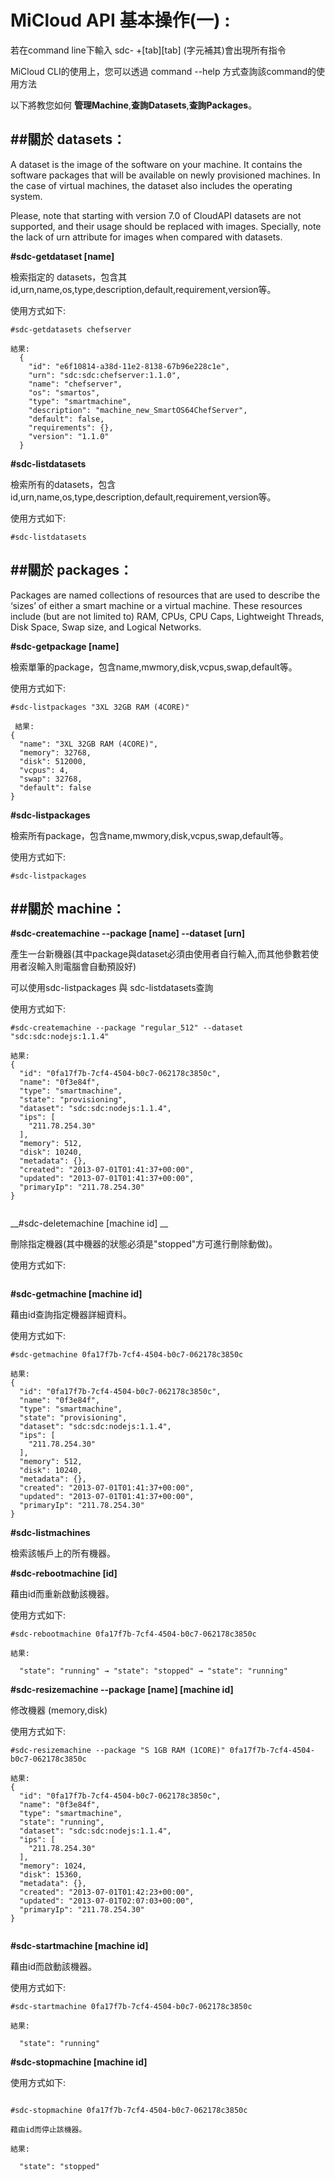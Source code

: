 
MiCloud API 基本操作(一) :
===

若在command line下輸入 sdc- +[tab][tab] (字元補其)會出現所有指令

MiCloud CLI的使用上，您可以透過 command --help 方式查詢該command的使用方法

以下將教您如何 __管理Machine__,__查詢Datasets__,__查詢Packages__。

##關於 datasets：
--------------------------------------------------------------------------------------
A dataset is the image of the software on your machine. 
It contains the software packages that will be available on newly provisioned machines. 
In the case of virtual machines, the dataset also includes the operating system.

Please, note that starting with version 7.0 of CloudAPI datasets are not supported, 
and their usage should be replaced with images. Specially, 
note the lack of urn attribute for images when compared with datasets.

__\#sdc-getdataset [name]__  

檢索指定的 datasets，包含其id,urn,name,os,type,description,default,requirement,version等。

使用方式如下:

```
#sdc-getdatasets chefserver

結果:
  {
    "id": "e6f10814-a38d-11e2-8138-67b96e228c1e",
    "urn": "sdc:sdc:chefserver:1.1.0",
    "name": "chefserver",
    "os": "smartos",
    "type": "smartmachine",
    "description": "machine_new_SmartOS64ChefServer",
    "default": false,
    "requirements": {},
    "version": "1.1.0"
  }
```

__\#sdc-listdatasets__ 

檢索所有的datasets，包含id,urn,name,os,type,description,default,requirement,version等。

使用方式如下:

```
#sdc-listdatasets
```

##關於 packages：
--------------------------------------------------------------------------------------
Packages are named collections of resources that are used to describe the ‘sizes’ of either a smart machine or a virtual machine. 
These resources include (but are not limited to) RAM, CPUs, CPU Caps, Lightweight Threads, Disk Space, Swap size, 
and Logical Networks.


__\#sdc-getpackage [name]__ 

檢索單筆的package，包含name,mwmory,disk,vcpus,swap,default等。

使用方式如下:

```
#sdc-listpackages "3XL 32GB RAM (4CORE)"

 結果:
{
  "name": "3XL 32GB RAM (4CORE)",
  "memory": 32768,
  "disk": 512000,
  "vcpus": 4,
  "swap": 32768,
  "default": false
}
```


__\#sdc-listpackages__ 

檢索所有package，包含name,mwmory,disk,vcpus,swap,default等。

使用方式如下:

```
#sdc-listpackages
```

##關於 machine：
--------------------------------------------------------------------------------------

__\#sdc-createmachine --package [name] --dataset [urn]__ 

產生一台新機器(其中package與dataset必須由使用者自行輸入,而其他參數若使用者沒輸入則電腦會自動預設好)

可以使用sdc-listpackages 與 sdc-listdatasets查詢

使用方式如下:

```
#sdc-createmachine --package "regular_512" --dataset "sdc:sdc:nodejs:1.1.4"

結果:
{
  "id": "0fa17f7b-7cf4-4504-b0c7-062178c3850c",
  "name": "0f3e84f",
  "type": "smartmachine",
  "state": "provisioning",
  "dataset": "sdc:sdc:nodejs:1.1.4",
  "ips": [
    "211.78.254.30"
  ],
  "memory": 512,
  "disk": 10240,
  "metadata": {},
  "created": "2013-07-01T01:41:37+00:00",
  "updated": "2013-07-01T01:41:37+00:00",
  "primaryIp": "211.78.254.30"
}


```
__\#sdc-deletemachine [machine id] __

刪除指定機器(其中機器的狀態必須是"stopped"方可進行刪除動做)。

使用方式如下:

```

```
__\#sdc-getmachine [machine id]__ 

藉由id查詢指定機器詳細資料。

使用方式如下:

```
#sdc-getmachine 0fa17f7b-7cf4-4504-b0c7-062178c3850c

結果:
{
  "id": "0fa17f7b-7cf4-4504-b0c7-062178c3850c",
  "name": "0f3e84f",
  "type": "smartmachine",
  "state": "provisioning",
  "dataset": "sdc:sdc:nodejs:1.1.4",
  "ips": [
    "211.78.254.30"
  ],
  "memory": 512,
  "disk": 10240,
  "metadata": {},
  "created": "2013-07-01T01:41:37+00:00",
  "updated": "2013-07-01T01:41:37+00:00",
  "primaryIp": "211.78.254.30"
}

```
__\#sdc-listmachines__

檢索該帳戶上的所有機器。


__\#sdc-rebootmachine [id]__

藉由id而重新啟動該機器。

使用方式如下:

```
#sdc-rebootmachine 0fa17f7b-7cf4-4504-b0c7-062178c3850c

結果:

  "state": "running" → "state": "stopped" → "state": "running"
```

__\#sdc-resizemachine --package [name] [machine id]__  

修改機器 (memory,disk)

使用方式如下:

```
#sdc-resizemachine --package "S 1GB RAM (1CORE)" 0fa17f7b-7cf4-4504-b0c7-062178c3850c

結果:
{
  "id": "0fa17f7b-7cf4-4504-b0c7-062178c3850c",
  "name": "0f3e84f",
  "type": "smartmachine",
  "state": "running",
  "dataset": "sdc:sdc:nodejs:1.1.4",
  "ips": [
    "211.78.254.30"
  ],
  "memory": 1024,
  "disk": 15360,
  "metadata": {},
  "created": "2013-07-01T01:42:23+00:00",
  "updated": "2013-07-01T02:07:03+00:00",
  "primaryIp": "211.78.254.30"
}


```
__\#sdc-startmachine [machine id]__

藉由id而啟動該機器。

使用方式如下:

```
#sdc-startmachine 0fa17f7b-7cf4-4504-b0c7-062178c3850c

結果:

  "state": "running"
```

__\#sdc-stopmachine [machine id]__

使用方式如下:

```

#sdc-stopmachine 0fa17f7b-7cf4-4504-b0c7-062178c3850c

藉由id而停止該機器。

結果:

  "state": "stopped"
```